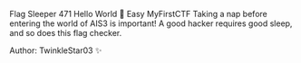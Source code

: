 Flag Sleeper
471
Hello World 🌱 Easy MyFirstCTF
Taking a nap before entering the world of AIS3 is important! A good hacker requires good sleep, and so does this flag checker.

Author: TwinkleStar03 ✨